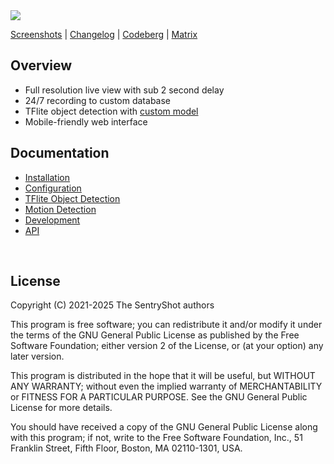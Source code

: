 <img src="https://codeberg.org/SentryShot/sentryshot-assets/raw/branch/master/screenshots/recordings.png">

[Screenshots](https://codeberg.org/SentryShot/sentryshot-assets/src/branch/master/screenshots) | [Changelog](./misc/CHANGELOG.md) | [Codeberg](https://codeberg.org/SentryShot/sentryshot) | [Matrix](https://matrix.to/#/#sentryshot:matrix.org)

## Overview


* Full resolution live view with sub 2 second delay
* 24/7 recording to custom database
* TFlite object detection with [custom model](https://codeberg.org/Curid/TF-CCTV)
* Mobile-friendly web interface


## Documentation

- [Installation](./docs/1_Installation.md)
- [Configuration](./docs/2_Configuration.md)
- [TFlite Object Detection](./plugins/tflite/README.md)
- [Motion Detection](./plugins/motion/README.md)
- [Development](./docs/3_Development.md)
- [API](./docs/4_API.md)

<br>

## License

Copyright (C) 2021-2025 The SentryShot authors

This program is free software; you can redistribute it and/or modify it under the terms of the GNU General Public License as published by the Free Software Foundation; either version 2 of the License, or (at your option) any later version.

This program is distributed in the hope that it will be useful, but WITHOUT ANY WARRANTY; without even the implied warranty of MERCHANTABILITY or FITNESS FOR A PARTICULAR PURPOSE. See the GNU General Public License for more details.

You should have received a copy of the GNU General Public License along with this program; if not, write to the Free Software Foundation, Inc., 51 Franklin Street, Fifth Floor, Boston, MA 02110-1301, USA. 